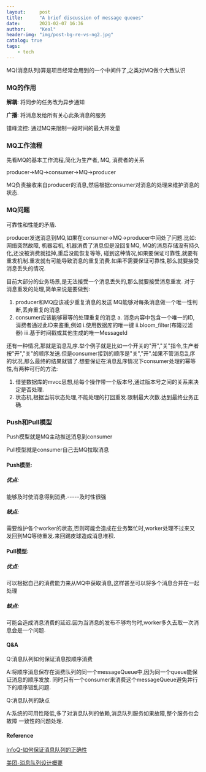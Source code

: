 ```yaml
---
layout:     post
title:      "A brief discussion of message queues"
date:       2021-02-07 16:36
author:     "Keal"
header-img: "img/post-bg-re-vs-ng2.jpg"
catalog: true
tags:
    - tech
---
```


MQ(消息队列)算是项目经常会用到的一个中间件了,之类对MQ做个大致认识

### MQ的作用

**解耦**: 将同步的任务改为异步通知

**广播**: 将消息发给所有关心此条消息的服务

错峰流控: 通过MQ来限制一段时间的最大并发量

### MQ工作流程

先看MQ的基本工作流程,简化为生产者, MQ, 消费者的关系

producer->MQ->consumer->MQ->producer

MQ负责接收来自producer的消息,然后根据consumer对消息的处理来维护消息的状态.

### MQ问题

可靠性和性能的矛盾.

producer发送消息到MQ,如果在consumer->MQ->producer中间处了问题.比如:
网络突然故障,
机器宕机,
机器消费了消息但是没回复MQ,
MQ的消息存储没有持久化,还没被消费就挂掉,重启没能恢复等等,
碰到这种情况,如果要保证可靠性,就要有重发机制.重发就有可能导致消息的重复消费.如果不需要保证可靠性,那么就要接受消息丢失的情况.

目前大部分的业务场景,是无法接受一个消息丢失的,那么就要接受消息重发. 对于消息重发的处理,简单来说是要做到:

1. producer和MQ应该减少重复消息的发送
   MQ能够对每条消息做一个唯一性判断,丢弃重复的消息
2. consumer应该能够幂等的处理重复的消息
   a. 消息内容中包含一个唯一的ID,消费者通过此ID来鉴重,例如
       i.使用数据库的唯一键
       ii.bloom_filter(布隆过滤器)
       iii.基于时间戳或其他生成的唯一MessageId

还有一种情况,那就是消息乱序.举个例子就是比如一个开关的"开","关"指令,生产者按"开","关"的顺序发送.但是consumer接到的顺序是"关","开".如果不管消息乱序的状况,那么最终的结果就错了.想要保证在消息乱序情况下consumer处理的幂等性,有两种可行的方法:

1. 借鉴数据库的mvcc思想,给每个操作带一个版本号,通过版本号之间的关系来决定是否处理.
2. 状态机,根据当前状态处理,不能处理的打回重发.限制最大次数.达到最终业务正确. 

### Push和Pull模型

Push模型就是MQ主动推送消息到consumer

Pull模型就是consumer自己去MQ拉取消息

#### Push模型:

##### 优点:

能够及时使消息得到消费.-----及时性很强

##### 缺点:

需要维护各个worker的状态,否则可能会造成在业务繁忙时,worker处理不过来又发回到MQ等待重发.来回踢皮球造成消息堆积.

#### Pull模型:

##### 优点:

可以根据自己的消费能力来从MQ中获取消息,这样甚至可以将多个消息合并在一起处理

##### 缺点:

可能会造成消息消费的延迟.因为当消息的发布不够均匀时,worker多久去取一次消息会是一个问题.

#### Q&A

Q:消息队列如何保证消息按顺序消费

A:将顺序消息保存在消费队列的同一个messageQueue中,因为同一个queue能保证消息的顺序发放. 同时只有一个consumer来消费这个messageQueue避免并行下的顺序错乱问题.

Q:消息队列的缺点

A:系统的可用性降低,多了对消息队列的依赖,消息队列服务如果故障,整个服务也会故障
	一致性的问题处理. 

#### Reference

[InfoQ-如何保证消息队列的正确性](https://xie.infoq.cn/article/c84491a814f99c7b9965732b1)

[美团-消息队列设计概要](https://tech.meituan.com/2016/07/01/mq-design.html)





